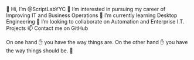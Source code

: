 👋 Hi, I’m @ScriptLabYYC
👀 I’m interested in pursuing my career of Improving IT and Business Operations
🌱 I’m currently learning Desktop Engineering
💞️ I’m looking to collaborate on Automation and Enterprise I.T. Projects
📫 Contact me on GitHub

On one hand :hand: you have the way things are.
On the other hand :hand: you have the way things should be. 
:pray:

<!---
ScriptLabYYC/ScriptLabYYC is a ✨ special ✨ repository because its `README.md` (this file) appears on your GitHub profile.
You can click the Preview link to take a look at your changes.
--->
